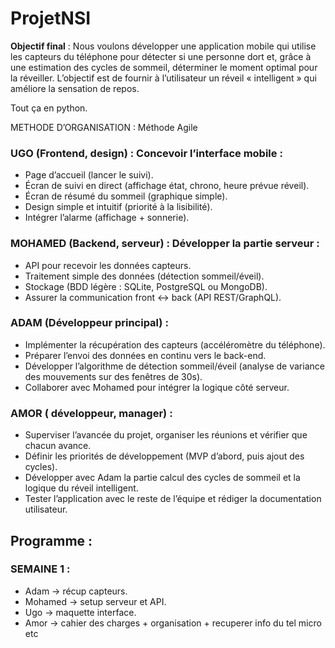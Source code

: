 # ProjetNSI

 
**Objectif final** : Nous voulons développer une application mobile qui utilise les capteurs du téléphone pour détecter si une personne dort et, grâce à une estimation des cycles de sommeil, déterminer le moment optimal pour la réveiller.
L’objectif est de fournir à l’utilisateur un réveil « intelligent » qui améliore la sensation de repos.

Tout ça en python.

METHODE D’ORGANISATION : Méthode Agile

### UGO (Frontend, design) : Concevoir l’interface mobile :
- Page d’accueil (lancer le suivi).
- Écran de suivi en direct (affichage état, chrono, heure prévue réveil).
- Écran de résumé du sommeil (graphique simple).
- Design simple et intuitif (priorité à la lisibilité).
- Intégrer l’alarme (affichage + sonnerie).

### MOHAMED (Backend, serveur) : Développer la partie serveur :
- API pour recevoir les données capteurs.
- Traitement simple des données (détection sommeil/éveil).
- Stockage (BDD légère : SQLite, PostgreSQL ou MongoDB).
- Assurer la communication front ↔ back (API REST/GraphQL).

### ADAM (Développeur principal) :
- Implémenter la récupération des capteurs (accéléromètre du téléphone).
- Préparer l’envoi des données en continu vers le back-end.
- Développer l’algorithme de détection sommeil/éveil (analyse de variance des mouvements sur des fenêtres de 30s).
- Collaborer avec Mohamed pour intégrer la logique côté serveur.

### AMOR ( développeur, manager) :
- Superviser l’avancée du projet, organiser les réunions et vérifier que chacun  avance.
- Définir les priorités de développement (MVP d’abord, puis ajout des cycles).
- Développer avec Adam la partie calcul des cycles de sommeil et la logique du réveil intelligent.
- Tester l’application avec le reste de l’équipe et rédiger la documentation utilisateur.


## Programme :
### SEMAINE 1 :
- Adam → récup capteurs.
- Mohamed → setup serveur et API.
- Ugo → maquette interface.
- Amor → cahier des charges + organisation + recuperer info du tel micro etc






